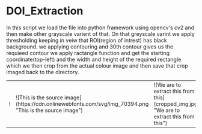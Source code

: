 # DOI_Extraction

In this script we load the file into python framework using opencv's cv2 and then make other grayscale varient of that.
On that greyscale varint we apply thresholding keeping in veiw that ROI(region of intrest) has black background. we applying contouring
and 30th contour gives us the requieed contour we apply ractangle function and get the starting coordinate(top-left) and the width and height of the required rectangle which we then crop from the actual colour image and then save that crop imaged back to the directory. 
<table>
 <tr>
  <td>!<a="3.png"> </td>
  <td>![This is the source image](https://cdn.onlinewebfonts.com/svg/img_70394.png "This is the source image")</td>
  <td>![We are to extract this from this](cropped_img.jpg "We are to extract this from this")</td>
 </tr>
</table>
